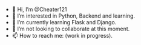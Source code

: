 - 👋 Hi, I’m @Cheater121
- 👀 I’m interested in Python, Backend and learning.
- 🌱 I’m currently learning Flask and Django.
- 💞️ I’m not looking to collaborate at this moment.
- 📫 How to reach me: (work in progress).
<!---
Cheater121/Cheater121 is a ✨ special ✨ repository because its `README.md` (this file) appears on your GitHub profile.
You can click the Preview link to take a look at your changes.
--->
